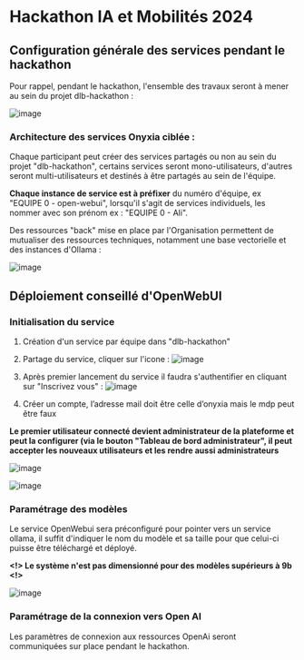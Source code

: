 # Hackathon IA et Mobilités 2024

## Configuration générale des services pendant le hackathon

Pour rappel, pendant le hackathon, l'ensemble des travaux seront à mener au sein du projet dlb-hackathon :

![image](https://github.com/user-attachments/assets/37d78872-c563-4382-a991-65b81e6e5297)

### Architecture des services Onyxia ciblée :

Chaque participant peut créer des services partagés ou non au sein du projet "dlb-hackathon", certains services seront mono-utilisateurs, d'autres seront multi-utilisateurs et destinés à être partagés au sein de l'équipe. 

**Chaque instance de service est à préfixer** du numéro d'équipe, ex "EQUIPE 0 - open-webui", lorsqu'il s'agit de services individuels, les nommer avec son prénom ex : "EQUIPE 0 - Ali".

Des ressources "back" mise en place par l'Organisation permettent de mutualiser des ressources techniques, notamment une base vectorielle et des instances d'Ollama :

![image](https://github.com/user-attachments/assets/7bb45429-f8f9-42ac-8b9f-92409f2f0406)

## Déploiement conseillé d'OpenWebUI

### Initialisation du service 

1. Création d'un service par équipe dans "dlb-hackathon"

2. Partage du service, cliquer sur l'icone :
![image](https://github.com/user-attachments/assets/d47808ae-6dd4-47b1-8fea-13d318ae2456)

3. Après premier lancement du service il faudra s'authentifier en cliquant sur "Inscrivez vous" :
![image](https://github.com/user-attachments/assets/8daa60d2-d8eb-41fa-bb7f-4bc79971fe91)

4. Créer un compte, l’adresse mail doit être celle d’onyxia mais le mdp peut être faux

**Le premier utilisateur connecté devient administrateur de la plateforme et peut la configurer (via le bouton "Tableau de bord administrateur", il peut accepter les nouveaux utilisateurs et les rendre aussi administrateurs**

![image](https://github.com/user-attachments/assets/08b958be-3791-4ade-bbaf-7956c1b43419)

![image](https://github.com/user-attachments/assets/5218b67f-bf0f-4175-8090-df83e1660159)

### Paramétrage des modèles 

Le service OpenWebui sera préconfiguré pour pointer vers un service ollama, il suffit d'indiquer le nom du modèle et sa taille pour que celui-ci puisse être téléchargé et déployé.

**<!> Le système n'est pas dimensionné pour des modèles supérieurs à 9b <!>**

![image](https://github.com/user-attachments/assets/a3ed3c63-c2a0-44ab-9482-79b20f610cfb)


### Paramétrage de la connexion vers Open AI 

Les paramètres de connexion aux ressources OpenAi seront communiquées sur place pendant le hackathon. 
